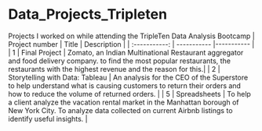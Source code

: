 # Data_Projects_Tripleten
Projects I worked on while attending the TripleTen Data Analysis Bootcamp
| Project number | Title | Description |
| :-----------: | ----------- |----------- |
| 1 | Final Project | Zomato, an Indian Multinational Restaurant aggregator and food delivery company. to find the most popular restaurants, the restaurants with the highest revenue and the reason for this.|
| 2 | Storytelling with Data: Tableau | An analysis for the CEO of the Superstore to help understand what is causing customers to return their orders and how to reduce the volume of returned orders. |
| 5 | Spreadsheets | To help a client analyze the vacation rental market in the Manhattan borough of New York City. To analyze data collected on current Airbnb listings to identify useful insights. |
